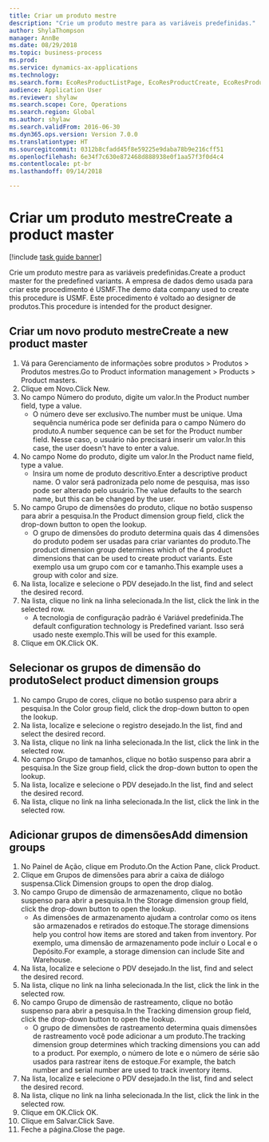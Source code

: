 ```yaml
--- 
title: Criar um produto mestre
description: "Crie um produto mestre para as variáveis predefinidas."
author: ShylaThompson
manager: AnnBe
ms.date: 08/29/2018
ms.topic: business-process
ms.prod: 
ms.service: dynamics-ax-applications
ms.technology: 
ms.search.form: EcoResProductListPage, EcoResProductCreate, EcoResProductDetails, EcoResProductInventoryDimensionGroups
audience: Application User
ms.reviewer: shylaw
ms.search.scope: Core, Operations
ms.search.region: Global
ms.author: shylaw
ms.search.validFrom: 2016-06-30
ms.dyn365.ops.version: Version 7.0.0
ms.translationtype: HT
ms.sourcegitcommit: 0312b8cfadd45f8e59225e9daba78b9e216cff51
ms.openlocfilehash: 6e34f7c630e872468d888938e0f1aa57f3f0d4c4
ms.contentlocale: pt-br
ms.lasthandoff: 09/14/2018

---
```

# <a name="create-a-product-master"></a><span data-ttu-id="df3b3-103">Criar um produto mestre</span><span class="sxs-lookup"><span data-stu-id="df3b3-103">Create a product master</span></span>

[!include [task guide banner](../../includes/task-guide-banner.md)]

<span data-ttu-id="df3b3-104">Crie um produto mestre para as variáveis predefinidas.</span><span class="sxs-lookup"><span data-stu-id="df3b3-104">Create a product master for the predefined variants.</span></span> <span data-ttu-id="df3b3-105">A empresa de dados demo usada para criar este procedimento é USMF.</span><span class="sxs-lookup"><span data-stu-id="df3b3-105">The demo data company used to create this procedure is USMF.</span></span> <span data-ttu-id="df3b3-106">Este procedimento é voltado ao designer de produtos.</span><span class="sxs-lookup"><span data-stu-id="df3b3-106">This procedure is intended for the product designer.</span></span>


## <a name="create-a-new-product-master"></a><span data-ttu-id="df3b3-107">Criar um novo produto mestre</span><span class="sxs-lookup"><span data-stu-id="df3b3-107">Create a new product master</span></span>
1. <span data-ttu-id="df3b3-108">Vá para Gerenciamento de informações sobre produtos > Produtos > Produtos mestres.</span><span class="sxs-lookup"><span data-stu-id="df3b3-108">Go to Product information management > Products > Product masters.</span></span>
2. <span data-ttu-id="df3b3-109">Clique em Novo.</span><span class="sxs-lookup"><span data-stu-id="df3b3-109">Click New.</span></span>
3. <span data-ttu-id="df3b3-110">No campo Número do produto, digite um valor.</span><span class="sxs-lookup"><span data-stu-id="df3b3-110">In the Product number field, type a value.</span></span>
    * <span data-ttu-id="df3b3-111">O número deve ser exclusivo.</span><span class="sxs-lookup"><span data-stu-id="df3b3-111">The number must be unique.</span></span> <span data-ttu-id="df3b3-112">Uma sequência numérica pode ser definida para o campo Número do produto.</span><span class="sxs-lookup"><span data-stu-id="df3b3-112">A number sequence can be set for the Product number field.</span></span> <span data-ttu-id="df3b3-113">Nesse caso, o usuário não precisará inserir um valor.</span><span class="sxs-lookup"><span data-stu-id="df3b3-113">In this case, the user doesn't have to enter a value.</span></span>  
4. <span data-ttu-id="df3b3-114">No campo Nome do produto, digite um valor.</span><span class="sxs-lookup"><span data-stu-id="df3b3-114">In the Product name field, type a value.</span></span>
    * <span data-ttu-id="df3b3-115">Insira um nome de produto descritivo.</span><span class="sxs-lookup"><span data-stu-id="df3b3-115">Enter a descriptive product name.</span></span> <span data-ttu-id="df3b3-116">O valor será padronizada pelo nome de pesquisa, mas isso pode ser alterado pelo usuário.</span><span class="sxs-lookup"><span data-stu-id="df3b3-116">The value defaults to the search name, but this can be changed by the user.</span></span>  
5. <span data-ttu-id="df3b3-117">No campo Grupo de dimensões do produto, clique no botão suspenso para abrir a pesquisa.</span><span class="sxs-lookup"><span data-stu-id="df3b3-117">In the Product dimension group field, click the drop-down button to open the lookup.</span></span>
    * <span data-ttu-id="df3b3-118">O grupo de dimensões do produto determina quais das 4 dimensões do produto podem ser usadas para criar variantes do produto.</span><span class="sxs-lookup"><span data-stu-id="df3b3-118">The product dimension group determines which of the 4 product dimensions that can be used to create product variants.</span></span> <span data-ttu-id="df3b3-119">Este exemplo usa um grupo com cor e tamanho.</span><span class="sxs-lookup"><span data-stu-id="df3b3-119">This example uses a group with color and size.</span></span>  
6. <span data-ttu-id="df3b3-120">Na lista, localize e selecione o PDV desejado.</span><span class="sxs-lookup"><span data-stu-id="df3b3-120">In the list, find and select the desired record.</span></span>
7. <span data-ttu-id="df3b3-121">Na lista, clique no link na linha selecionada.</span><span class="sxs-lookup"><span data-stu-id="df3b3-121">In the list, click the link in the selected row.</span></span>
    * <span data-ttu-id="df3b3-122">A tecnologia de configuração padrão é Variável predefinida.</span><span class="sxs-lookup"><span data-stu-id="df3b3-122">The default configuration technology is Predefined variant.</span></span> <span data-ttu-id="df3b3-123">Isso será usado neste exemplo.</span><span class="sxs-lookup"><span data-stu-id="df3b3-123">This will be used for this example.</span></span>  
8. <span data-ttu-id="df3b3-124">Clique em OK.</span><span class="sxs-lookup"><span data-stu-id="df3b3-124">Click OK.</span></span>

## <a name="select-product-dimension-groups"></a><span data-ttu-id="df3b3-125">Selecionar os grupos de dimensão do produto</span><span class="sxs-lookup"><span data-stu-id="df3b3-125">Select product dimension groups</span></span>
1. <span data-ttu-id="df3b3-126">No campo Grupo de cores, clique no botão suspenso para abrir a pesquisa.</span><span class="sxs-lookup"><span data-stu-id="df3b3-126">In the Color group field, click the drop-down button to open the lookup.</span></span>
2. <span data-ttu-id="df3b3-127">Na lista, localize e selecione o registro desejado.</span><span class="sxs-lookup"><span data-stu-id="df3b3-127">In the list, find and select the desired record.</span></span>
3. <span data-ttu-id="df3b3-128">Na lista, clique no link na linha selecionada.</span><span class="sxs-lookup"><span data-stu-id="df3b3-128">In the list, click the link in the selected row.</span></span>
4. <span data-ttu-id="df3b3-129">No campo Grupo de tamanhos, clique no botão suspenso para abrir a pesquisa.</span><span class="sxs-lookup"><span data-stu-id="df3b3-129">In the Size group field, click the drop-down button to open the lookup.</span></span>
5. <span data-ttu-id="df3b3-130">Na lista, localize e selecione o PDV desejado.</span><span class="sxs-lookup"><span data-stu-id="df3b3-130">In the list, find and select the desired record.</span></span>
6. <span data-ttu-id="df3b3-131">Na lista, clique no link na linha selecionada.</span><span class="sxs-lookup"><span data-stu-id="df3b3-131">In the list, click the link in the selected row.</span></span>

## <a name="add-dimension-groups"></a><span data-ttu-id="df3b3-132">Adicionar grupos de dimensões</span><span class="sxs-lookup"><span data-stu-id="df3b3-132">Add dimension groups</span></span>
1. <span data-ttu-id="df3b3-133">No Painel de Ação, clique em Produto.</span><span class="sxs-lookup"><span data-stu-id="df3b3-133">On the Action Pane, click Product.</span></span>
2. <span data-ttu-id="df3b3-134">Clique em Grupos de dimensões para abrir a caixa de diálogo suspensa.</span><span class="sxs-lookup"><span data-stu-id="df3b3-134">Click Dimension groups to open the drop dialog.</span></span>
3. <span data-ttu-id="df3b3-135">No campo Grupo de dimensão de armazenamento, clique no botão suspenso para abrir a pesquisa.</span><span class="sxs-lookup"><span data-stu-id="df3b3-135">In the Storage dimension group field, click the drop-down button to open the lookup.</span></span>
    * <span data-ttu-id="df3b3-136">As dimensões de armazenamento ajudam a controlar como os itens são armazenados e retirados do estoque.</span><span class="sxs-lookup"><span data-stu-id="df3b3-136">The storage dimensions help you control how items are stored and taken from inventory.</span></span> <span data-ttu-id="df3b3-137">Por exemplo, uma dimensão de armazenamento pode incluir o Local e o Depósito.</span><span class="sxs-lookup"><span data-stu-id="df3b3-137">For example, a storage dimension can include Site and Warehouse.</span></span>  
4. <span data-ttu-id="df3b3-138">Na lista, localize e selecione o PDV desejado.</span><span class="sxs-lookup"><span data-stu-id="df3b3-138">In the list, find and select the desired record.</span></span>
5. <span data-ttu-id="df3b3-139">Na lista, clique no link na linha selecionada.</span><span class="sxs-lookup"><span data-stu-id="df3b3-139">In the list, click the link in the selected row.</span></span>
6. <span data-ttu-id="df3b3-140">No campo Grupo de dimensão de rastreamento, clique no botão suspenso para abrir a pesquisa.</span><span class="sxs-lookup"><span data-stu-id="df3b3-140">In the Tracking dimension group field, click the drop-down button to open the lookup.</span></span>
    * <span data-ttu-id="df3b3-141">O grupo de dimensões de rastreamento determina quais dimensões de rastreamento você pode adicionar a um produto.</span><span class="sxs-lookup"><span data-stu-id="df3b3-141">The tracking dimension group determines which tracking dimensions you can add to a product.</span></span> <span data-ttu-id="df3b3-142">Por exemplo, o número de lote e o número de série são usados para rastrear itens de estoque.</span><span class="sxs-lookup"><span data-stu-id="df3b3-142">For example, the batch number and serial number are used to track inventory items.</span></span>  
7. <span data-ttu-id="df3b3-143">Na lista, localize e selecione o PDV desejado.</span><span class="sxs-lookup"><span data-stu-id="df3b3-143">In the list, find and select the desired record.</span></span>
8. <span data-ttu-id="df3b3-144">Na lista, clique no link na linha selecionada.</span><span class="sxs-lookup"><span data-stu-id="df3b3-144">In the list, click the link in the selected row.</span></span>
9. <span data-ttu-id="df3b3-145">Clique em OK.</span><span class="sxs-lookup"><span data-stu-id="df3b3-145">Click OK.</span></span>
10. <span data-ttu-id="df3b3-146">Clique em Salvar.</span><span class="sxs-lookup"><span data-stu-id="df3b3-146">Click Save.</span></span>
11. <span data-ttu-id="df3b3-147">Feche a página.</span><span class="sxs-lookup"><span data-stu-id="df3b3-147">Close the page.</span></span>


